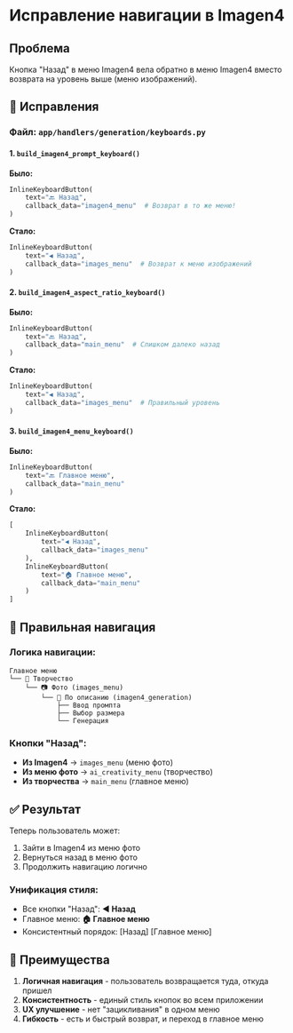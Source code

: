 # Исправление навигации в Imagen4

## Проблема

Кнопка "Назад" в меню Imagen4 вела обратно в меню Imagen4 вместо возврата на уровень выше (меню изображений).

## 🔧 Исправления

### Файл: `app/handlers/generation/keyboards.py`

#### 1. `build_imagen4_prompt_keyboard()`
**Было:**
```python
InlineKeyboardButton(
    text="🔙 Назад",
    callback_data="imagen4_menu"  # Возврат в то же меню!
)
```

**Стало:**
```python
InlineKeyboardButton(
    text="◀️ Назад",
    callback_data="images_menu"  # Возврат к меню изображений
)
```

#### 2. `build_imagen4_aspect_ratio_keyboard()`
**Было:**
```python
InlineKeyboardButton(
    text="🔙 Назад",
    callback_data="main_menu"  # Слишком далеко назад
)
```

**Стало:**
```python
InlineKeyboardButton(
    text="◀️ Назад",
    callback_data="images_menu"  # Правильный уровень
)
```

#### 3. `build_imagen4_menu_keyboard()`
**Было:**
```python
InlineKeyboardButton(
    text="🔙 Главное меню",
    callback_data="main_menu"
)
```

**Стало:**
```python
[
    InlineKeyboardButton(
        text="◀️ Назад",
        callback_data="images_menu"
    ),
    InlineKeyboardButton(
        text="🏠 Главное меню",
        callback_data="main_menu"
    )
]
```

## 🧭 Правильная навигация

### Логика навигации:
```
Главное меню
└── 🎨 Творчество
    └── 📷 Фото (images_menu)
        └── 📝 По описанию (imagen4_generation)
            ├── Ввод промпта
            ├── Выбор размера
            └── Генерация
```

### Кнопки "Назад":
- **Из Imagen4** → `images_menu` (меню фото)
- **Из меню фото** → `ai_creativity_menu` (творчество)
- **Из творчества** → `main_menu` (главное меню)

## ✅ Результат

Теперь пользователь может:
1. Зайти в Imagen4 из меню фото
2. Вернуться назад в меню фото
3. Продолжить навигацию логично

### Унификация стиля:
- Все кнопки "Назад": **◀️ Назад**
- Главное меню: **🏠 Главное меню**
- Консистентный порядок: [Назад] [Главное меню]

## 🎯 Преимущества

1. **Логичная навигация** - пользователь возвращается туда, откуда пришел
2. **Консистентность** - единый стиль кнопок во всем приложении
3. **UX улучшение** - нет "зацикливания" в одном меню
4. **Гибкость** - есть и быстрый возврат, и переход в главное меню